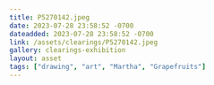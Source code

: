 ```yaml
---
title: P5270142.jpeg
date: 2023-07-28 23:58:52 -0700
dateadded: 2023-07-28 23:58:52 -0700
link: /assets/clearings/P5270142.jpeg
gallery: clearings-exhibition
layout: asset
tags: ["drawing", "art", "Martha", "Grapefruits"]
--- 
```

